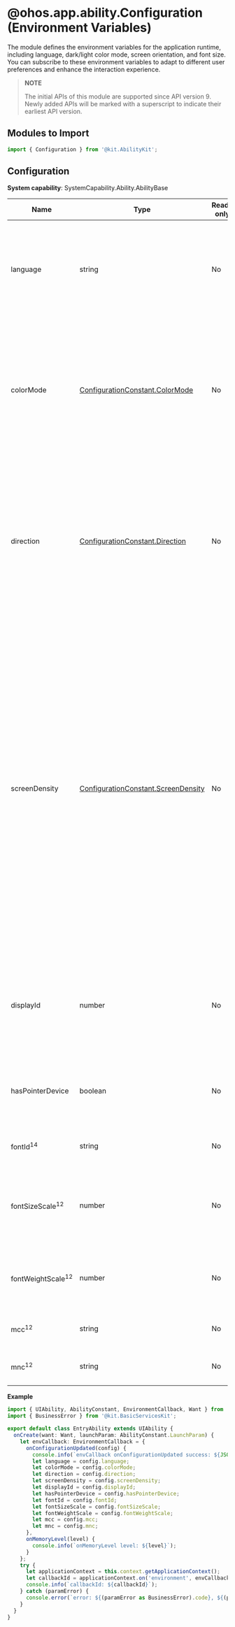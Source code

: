 # @ohos.app.ability.Configuration (Environment Variables)

<!--Kit: Ability Kit-->
<!--Subsystem: Ability-->
<!--Owner: @wkljy-->
<!--Designer: @li-weifeng2024-->
<!--Tester: @lixueqing513-->
<!--Adviser: @huipeizi-->

The module defines the environment variables for the application runtime, including language, dark/light color mode, screen orientation, and font size. You can subscribe to these environment variables to adapt to different user preferences and enhance the interaction experience.

> **NOTE**
> 
> The initial APIs of this module are supported since API version 9. Newly added APIs will be marked with a superscript to indicate their earliest API version.

## Modules to Import

```ts
import { Configuration } from '@kit.AbilityKit';
```

## Configuration

**System capability**: SystemCapability.Ability.AbilityBase

| Name| Type| Read-only| Optional| Description|
| -------- | -------- | -------- | -------- | -------- |
| language | string | No| Yes| Current language of the application, for example, **zh** (Chinese) or **en** (English).<br>You can [set the application language](../../application-models/subscribe-system-environment-variable-changes.md#setting-application-language).<br>For details about the value range, see [getSystemLanguages](../apis-localization-kit/js-apis-i18n.md#getsystemlanguages9).<br>**Atomic service API**: This API can be used in atomic services since API version 11.|
| colorMode | [ConfigurationConstant.ColorMode](js-apis-app-ability-configurationConstant.md#colormode) | No| Yes| Dark/Light color mode of the application. The light color mode is used by default.<br>You can [set the dark/light color mode for an application or a component](../../application-models/subscribe-system-environment-variable-changes.md#setting-darklight-color-mode).<br>The options are as follows:<br>- **COLOR_MODE_NOT_SET**: The color mode is not set.<br>- **COLOR_MODE_LIGHT**: light mode.<br>- **COLOR_MODE_DARK**: dark mode.<br>**Atomic service API**: This API can be used in atomic services since API version 11.|
| direction | [ConfigurationConstant.Direction](js-apis-app-ability-configurationConstant.md#direction) | No| Yes| Screen orientation of the application.<br>The options are as follows:<br>- **DIRECTION_NOT_SET**: The screen orientation is not set.<br>- **DIRECTION_HORIZONTAL**: horizontal direction.<br>- **DIRECTION_VERTICAL**: vertical direction.<br>You can subscribe to changes to this environment variable in the [UIAbility](./js-apis-app-ability-uiAbility.md) and [UIExtensionAbility](./js-apis-app-ability-uiExtensionAbility.md), but not in the [ApplicationContext](./js-apis-inner-application-applicationContext.md) or [AbilityStage](./js-apis-app-ability-abilityStage.md).<br>**Atomic service API**: This API can be used in atomic services since API version 11.|
| screenDensity  | [ConfigurationConstant.ScreenDensity](js-apis-app-ability-configurationConstant.md#screendensity) | No| Yes| Screen density.<br>The options are as follows:<br>- **SCREEN_DENSITY_NOT_SET**: The pixel density is not set.<br>- **SCREEN_DENSITY_SDPI**: 120.<br>- **SCREEN_DENSITY_MDPI**: 160.<br>- **SCREEN_DENSITY_LDPI**: 240.<br>- **SCREEN_DENSITY_XLDPI**: 320.<br>- **SCREEN_DENSITY_XXLDPI**: 480.<br>- **SCREEN_DENSITY_XXXLDPI**: 640.<br>The font size is positively correlated with the screen pixel density. By monitoring changes in the screen pixel density, you can detect adjustments in the font size. Typically, for the same physical size, the higher the screen pixel density, the larger the font display effect.<br>You can subscribe to changes to this environment variable in the [UIAbility](./js-apis-app-ability-uiAbility.md) and [UIExtensionAbility](./js-apis-app-ability-uiExtensionAbility.md), but not in the [ApplicationContext](./js-apis-inner-application-applicationContext.md) or [AbilityStage](./js-apis-app-ability-abilityStage.md).<br>**Atomic service API**: This API can be used in atomic services since API version 11.|
| displayId  | number | No| Yes| ID of the display where the application is located.<br>You can subscribe to changes to this environment variable in the [UIAbility](./js-apis-app-ability-uiAbility.md) and [UIExtensionAbility](./js-apis-app-ability-uiExtensionAbility.md), but not in the [ApplicationContext](./js-apis-inner-application-applicationContext.md) or [AbilityStage](./js-apis-app-ability-abilityStage.md).<br>**Atomic service API**: This API can be used in atomic services since API version 11.|
| hasPointerDevice  | boolean | No| Yes| Whether a pointer device, such as a keyboard, mouse, or touchpad, is connected. **true** if connected, **false** otherwise.<br>**Atomic service API**: This API can be used in atomic services since API version 11.|
| fontId<sup>14<sup> | string | No| Yes| Unique ID of the font.<br>**Atomic service API**: This API can be used in atomic services since API version 14.|
| fontSizeScale<sup>12<sup> | number | No| Yes| Font size scale ratio. The value is a non-negative number. The default value is **1**.<br>You can [set the font size for an application](../../application-models/subscribe-system-environment-variable-changes.md#setting-font-size).<br>**Atomic service API**: This API can be used in atomic services since API version 12.|
| fontWeightScale<sup>12<sup> | number | No| Yes| Font weight scale ratio. The value is a non-negative number. The default value is **1**.<br>**Atomic service API**: This API can be used in atomic services since API version 12.|
| mcc<sup>12<sup> | string | No | Yes| Mobile country code.<br>**Atomic service API**: This API can be used in atomic services since API version 12.|
| mnc<sup>12<sup> | string | No | Yes| Mobile network code.<br>**Atomic service API**: This API can be used in atomic services since API version 12.|

**Example**

```ts
import { UIAbility, AbilityConstant, EnvironmentCallback, Want } from '@kit.AbilityKit';
import { BusinessError } from '@kit.BasicServicesKit';

export default class EntryAbility extends UIAbility {
  onCreate(want: Want, launchParam: AbilityConstant.LaunchParam) {
    let envCallback: EnvironmentCallback = {
      onConfigurationUpdated(config) {
        console.info(`envCallback onConfigurationUpdated success: ${JSON.stringify(config)}`);
        let language = config.language;
        let colorMode = config.colorMode;
        let direction = config.direction;
        let screenDensity = config.screenDensity;
        let displayId = config.displayId;
        let hasPointerDevice = config.hasPointerDevice;
        let fontId = config.fontId;
        let fontSizeScale = config.fontSizeScale;
        let fontWeightScale = config.fontWeightScale;
        let mcc = config.mcc;
        let mnc = config.mnc;
      },
      onMemoryLevel(level) {
        console.info(`onMemoryLevel level: ${level}`);
      }
    };
    try {
      let applicationContext = this.context.getApplicationContext();
      let callbackId = applicationContext.on('environment', envCallback);
      console.info(`callbackId: ${callbackId}`);
    } catch (paramError) {
      console.error(`error: ${(paramError as BusinessError).code}, ${(paramError as BusinessError).message}`);
    }
  }
}
```
